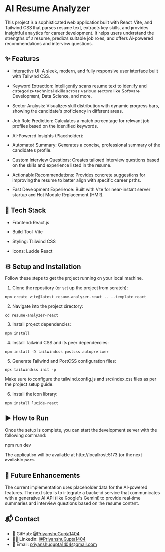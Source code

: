 # AI Resume Analyzer

This project is a sophisticated web application built with React, Vite, and Tailwind CSS that parses resume text, extracts key skills, and provides insightful analytics for career development. It helps users understand the strengths of a resume, predicts suitable job roles, and offers AI-powered recommendations and interview questions.

## ✨ Features

- Interactive UI: A sleek, modern, and fully responsive user interface built with Tailwind CSS.

- Keyword Extraction: Intelligently scans resume text to identify and categorize technical skills across various sectors like Software Development, Data Science, and more.

- Sector Analysis: Visualizes skill distribution with dynamic progress bars, showing the candidate's proficiency in different areas.

- Job Role Prediction: Calculates a match percentage for relevant job profiles based on the identified keywords.

- AI-Powered Insights (Placeholder):

- Automated Summary: Generates a concise, professional summary of the candidate's profile.

- Custom Interview Questions: Creates tailored interview questions based on the skills and experience listed in the resume.

- Actionable Recommendations: Provides concrete suggestions for improving the resume to better align with specific career paths.

- Fast Development Experience: Built with Vite for near-instant server startup and Hot Module Replacement (HMR).

## 🚀 Tech Stack

- Frontend: React.js

- Build Tool: Vite

- Styling: Tailwind CSS

- Icons: Lucide React

## ⚙️ Setup and Installation

Follow these steps to get the project running on your local machine.

1. Clone the repository (or set up the project from scratch):

```
npm create vite@latest resume-analyzer-react -- --template react
```

2. Navigate into the project directory:

```
cd resume-analyzer-react
```

3. Install project dependencies:

```
npm install
```

4. Install Tailwind CSS and its peer dependencies:

```
npm install -D tailwindcss postcss autoprefixer
```

5. Generate Tailwind and PostCSS configuration files:

```
npx tailwindcss init -p
```

Make sure to configure the tailwind.config.js and src/index.css files as per the project setup guide.

6. Install the icon library:

```
npm install lucide-react
```

## ▶️ How to Run

Once the setup is complete, you can start the development server with the following command:

npm run dev

The application will be available at http://localhost:5173 (or the next available port).

## 🔮 Future Enhancements

The current implementation uses placeholder data for the AI-powered features. The next step is to integrate a backend service that communicates with a generative AI API (like Google's Gemini) to provide real-time summaries and interview questions based on the resume content.

## 📬 Contact

- 🔗 GitHub: [@PriyanshuGupta1404](https://github.com/priyanshugupta1404)
- 🧑‍💻 LinkedIn: [@PriyanshuGupta1404](https://linkedin.com/in/priyanshugupta0551)
- 📩 Email: priyanshugupta1404@gmail.com
